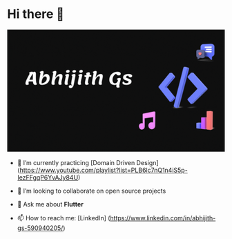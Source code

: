 # Hi there 👋

![cover](assets/bio.gif)

- 🌱 I’m currently practicing [Domain Driven Design] (https://www.youtube.com/playlist?list=PLB6lc7nQ1n4iS5p-IezFFgqP6YvAJy84U)

- 👯 I’m looking to collaborate on open source projects

- 💬 Ask me about **Flutter**

- 📫 How to reach me: [LinkedIn] (https://www.linkedin.com/in/abhijith-gs-590940205/)
